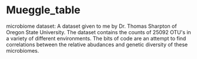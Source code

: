 Mueggle_table
=============

microbiome dataset:
A dataset given to me by Dr. Thomas Sharpton of Oregon State University. The dataset contains the counts 
of 25092 OTU's in a variety of different environments. The bits of code are an attempt to find correlations 
between the relative abudances and genetic diversity of these microbiomes.
